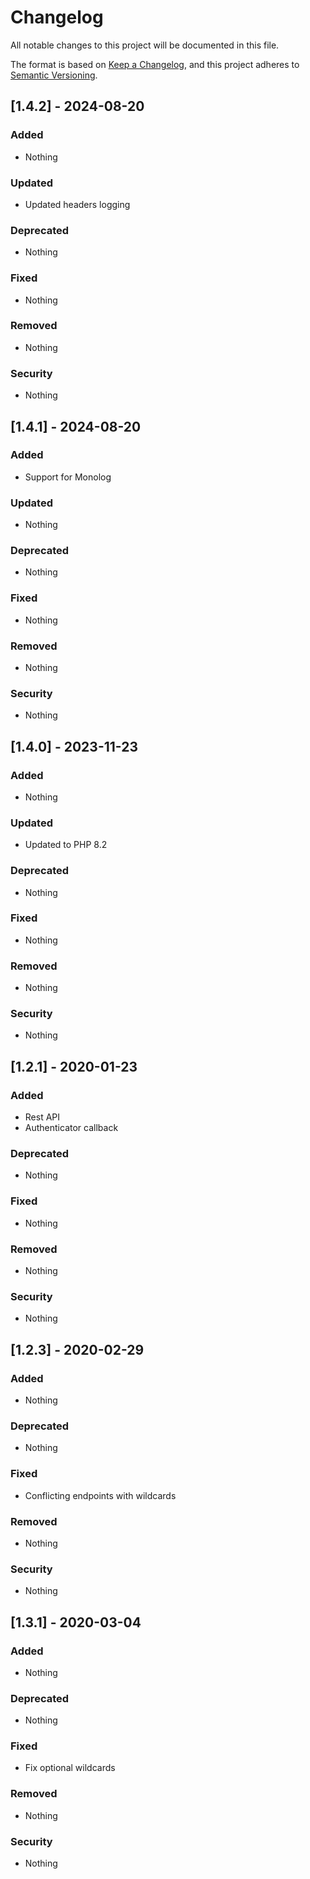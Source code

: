 # Changelog
All notable changes to this project will be documented in this file.

The format is based on [Keep a Changelog](https://keepachangelog.com/en/1.0.0/),
and this project adheres to [Semantic Versioning](https://semver.org/spec/v2.0.0.html).

## [1.4.2] - 2024-08-20
### Added
- Nothing

### Updated
- Updated headers logging

### Deprecated
- Nothing

### Fixed
- Nothing

### Removed
- Nothing

### Security
- Nothing

## [1.4.1] - 2024-08-20
### Added
- Support for Monolog

### Updated
- Nothing

### Deprecated
- Nothing

### Fixed
- Nothing

### Removed
- Nothing

### Security
- Nothing

## [1.4.0] - 2023-11-23
### Added
- Nothing

### Updated
- Updated to PHP 8.2

### Deprecated
- Nothing

### Fixed
- Nothing

### Removed
- Nothing

### Security
- Nothing

## [1.2.1] - 2020-01-23

### Added
- Rest API
- Authenticator callback

### Deprecated
- Nothing

### Fixed
- Nothing

### Removed
- Nothing

### Security
- Nothing

## [1.2.3] - 2020-02-29

### Added
- Nothing

### Deprecated
- Nothing

### Fixed
- Conflicting endpoints with wildcards

### Removed
- Nothing

### Security
- Nothing

## [1.3.1] - 2020-03-04

### Added
- Nothing

### Deprecated
- Nothing

### Fixed
- Fix optional wildcards

### Removed
- Nothing

### Security
- Nothing
